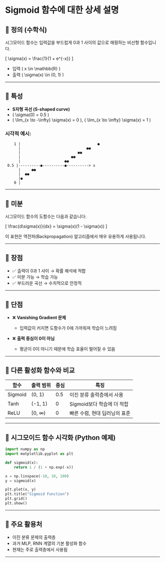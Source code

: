 
# Sigmoid 함수에 대한 상세 설명

## 📌 정의 (수학식)

시그모이드 함수는 입력값을 부드럽게 0과 1 사이의 값으로 매핑하는 비선형 함수입니다.

\[
\sigma(x) = \frac{1}{1 + e^{-x}}
\]

- 입력 \( x \in \mathbb{R} \)
- 출력 \( \sigma(x) \in (0, 1) \)

---

## 📌 특성

- **S자형 곡선 (S-shaped curve)**
- \( \sigma(0) = 0.5 \)
- \( \lim_{x \to -\infty} \sigma(x) = 0 \), \( \lim_{x \to \infty} \sigma(x) = 1 \)

### 시각적 예시:

```
    1 |                                   ●
      |                              ●●
      |                          ●●
      |                       ●●
      |                    ●●
 0.5 |----------●----------●----------> x
      |     ●●
      |  ●●
      |●
    0 |
```

---

## 📌 미분

시그모이드 함수의 도함수는 다음과 같습니다:

\[
\frac{d\sigma(x)}{dx} = \sigma(x)(1 - \sigma(x))
\]

이 표현은 역전파(Backpropagation) 알고리즘에서 매우 유용하게 사용됩니다.

---

## 📌 장점

- ✅ 출력이 0과 1 사이 → 확률 해석에 적합
- ✅ 미분 가능 → 학습 가능
- ✅ 부드러운 곡선 → 수치적으로 안정적

---

## 📌 단점

- ❌ **Vanishing Gradient 문제**
  - 입력값이 커지면 도함수가 0에 가까워져 학습이 느려짐

- ❌ **출력 중심이 0이 아님**
  - 평균이 0이 아니기 때문에 학습 효율이 떨어질 수 있음

---

## 📌 다른 활성화 함수와 비교

| 함수     | 출력 범위 | 중심  | 특징                              |
|----------|-----------|--------|-----------------------------------|
| Sigmoid  | (0, 1)    | 0.5    | 이진 분류 출력층에서 사용         |
| Tanh     | (-1, 1)   | 0      | Sigmoid보다 학습에 더 적합        |
| ReLU     | [0, ∞)    | 0      | 빠른 수렴, 현대 딥러닝의 표준     |

---

## 📌 시그모이드 함수 시각화 (Python 예제)

```python
import numpy as np
import matplotlib.pyplot as plt

def sigmoid(x):
    return 1 / (1 + np.exp(-x))

x = np.linspace(-10, 10, 100)
y = sigmoid(x)

plt.plot(x, y)
plt.title("Sigmoid Function")
plt.grid()
plt.show()
```

---

## 📌 주요 활용처

- 이진 분류 문제의 출력층
- 과거 MLP, RNN 계열의 기본 활성화 함수
- 현재는 주로 출력층에서 사용됨

---
